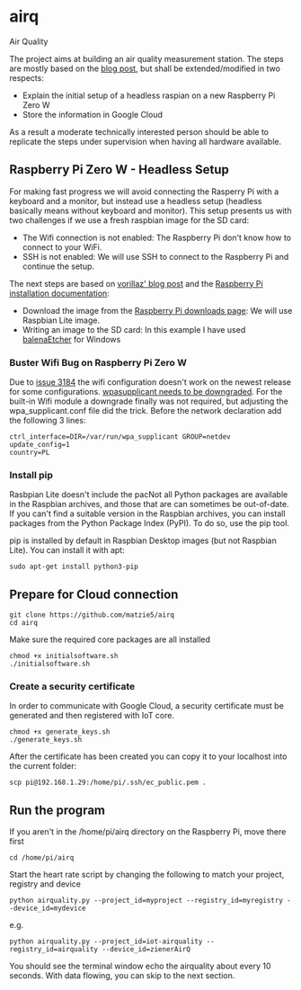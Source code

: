 # airq
Air Quality

The project aims at building an air quality measurement station. The steps are mostly based on the [blog post](https://www.raspberrypi.org/blog/monitor-air-quality-with-a-raspberry-pi/), but shall be extended/modified in two respects:

* Explain the initial setup of a headless raspian on a new Raspberry Pi Zero W
* Store the information in Google Cloud

As a result a moderate technically interested person should be able to replicate the steps under supervision when having all hardware available.


## Raspberry Pi Zero W - Headless Setup
For making fast progress we will avoid connecting the Rasperry Pi with a keyboard and a monitor, but instead use a headless setup (headless basically means without keyboard and monitor). This setup presents us with two challenges if we use a fresh raspbian image for the SD card:

* The Wifi connection is not enabled: The Raspberry Pi don't know how to connect to your WiFi.
* SSH is not enabled: We will use SSH to connect to the Raspberry Pi and continue the setup.

The next steps are based on [vorillaz' blog post](https://dev.to/vorillaz/headless-raspberry-pi-zero-w-setup-3llj) and the [Raspberry Pi installation documentation](https://www.raspberrypi.org/documentation/installation/installing-images/README.md):

* Download the image from the [Raspberry Pi downloads page](https://www.raspberrypi.org/downloads/raspbian/): We will use Raspbian Lite image.
* Writing an image to the SD card: In this example I have used [balenaEtcher](https://www.balena.io/etcher/) for Windows

### Buster Wifi Bug on Raspberry Pi Zero W
Due to [issue 3184](https://github.com/raspberrypi/linux/issues/3184) the wifi configuration doesn't work on the newest release for some configurations. [wpasupplicant needs to be downgraded](https://www.raspberrypi.org/forums/viewtopic.php?f=66&t=244731#p1498661). For the built-in Wifi module a downgrade finally was not required, but adjusting the wpa_supplicant.conf file did the trick. Before the network declaration add the following 3 lines:
```
ctrl_interface=DIR=/var/run/wpa_supplicant GROUP=netdev
update_config=1
country=PL
```

### Install pip
Rasbpian Lite doesn't include the pacNot all Python packages are available in the Raspbian archives, and those that are can sometimes be out-of-date. If you can't find a suitable version in the Raspbian archives, you can install packages from the Python Package Index (PyPI). To do so, use the pip tool.

pip is installed by default in Raspbian Desktop images (but not Raspbian Lite). You can install it with apt:
```
sudo apt-get install python3-pip
```

## Prepare for Cloud connection
```
git clone https://github.com/matzie5/airq
cd airq
```

Make sure the required core packages are all installed
```
chmod +x initialsoftware.sh
./initialsoftware.sh
```

### Create a security certificate
In order to communicate with Google Cloud, a security certificate must be generated and then registered with IoT core.
```
chmod +x generate_keys.sh
./generate_keys.sh
```
After the certificate has been created you can copy it to your localhost into the current folder:
```
scp pi@192.168.1.29:/home/pi/.ssh/ec_public.pem .
```

## Run the program
If you aren't in the /home/pi/airq directory on the Raspberry Pi, move there first
```
cd /home/pi/airq
```
Start the heart rate script by changing the following to match your project, registry and device
```
python airquality.py --project_id=myproject --registry_id=myregistry --device_id=mydevice
```
e.g.
```
python airquality.py --project_id=iot-airquality --registry_id=airquality --device_id=zienerAirQ
```
You should see the terminal window echo the airquality about every 10 seconds. With data flowing, you can skip to the next section.

